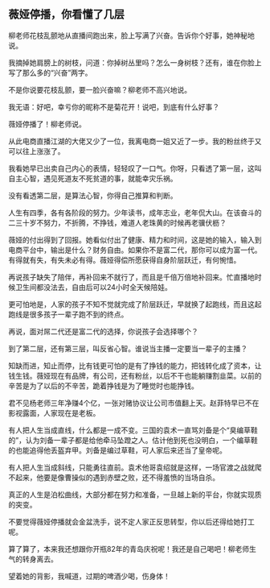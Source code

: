 ## 薇娅停播，你看懂了几层

柳老师花枝乱颤地从直播间跑出来，脸上写满了兴奋。告诉你个好事，她神秘地说。

我摘掉她肩膀上的树枝，问道：你掉树丛里吗？怎么一身树枝？还有，谁在你脸上写了那么多的“兴奋”两字。

不是你说要花枝乱颤，要一脸兴奋嘛？柳老师不高兴地说。

我无语：好吧，幸亏你的昵称不是菊花开！说吧，到底有什么好事？

薇娅停播了！柳老师说。

从此电商直播江湖的大佬又少了一位，我离电商一姐又近了一步。我的粉丝终于又可以往上涨涨了。

我看她早已出卖自己内心的表情，轻轻叹了一口气。你呀，只看透了第一层，这叫自主心智，遇见死道友不死贫道的事，就能幸灾乐祸。

没有看透第二层，是算法心智，你得自己推算和判断。

人生有四季，各有各阶段的努力。少年读书，成年志业，老年侃大山。在该奋斗的二三十岁不努力，不折腾，不挣钱，难道人老珠黄的时候再老骥伏枥？

薇娅的付出得到了回报。她看似付出了健康、精力和时间，这是她的输入，输入到电商平台中，输出是什么？财务自由。如果你不是富二代，那你可以成为富一代。有得就有失，有失未必有得。薇娅得偿所愿获得自身阶层跃迁，有何惋惜。

再说孩子缺失了陪伴，再补回来不就行了，而且是千倍万倍地补回来。忙直播地时候卫生间都没法去，自由后可以24小时全天候陪娃。

更可怕地是，人家的孩子不知不觉就完成了阶层跃迁，早就换了起跑线，而且这起跑线是很多孩子一辈子跑不到的终点。

再说，面对屌二代还是富二代的选择，你说孩子会选择哪个？

到了第二层，还有第三层，叫反省心智。谁说当主播一定要当一辈子的主播？

知缺而进，知止而停，比有钱更可怕的是有了挣钱的能力，把钱转化成了资本，让钱生钱。薇娅现在有品牌，有公司，还有粉丝，以后不干也能躺赚割韭菜。以前的辛苦是为了以后的不辛苦，跪着挣钱是为了睡觉时也能挣钱。

君不见杨老师三年净赚4个亿，一张对赌协议让公司市值翻上天。赵菲特早已不在影视露面，人家现在是老板。

有人把人生当成直线，什么都是一成不变。三国的袁术一直骂刘备是个“臭编草鞋的”，认为刘备一辈子都是给他牵马坠蹬之人。估计他到死也没明白，一个编草鞋的也能追得他丢盔弃甲。刘备是编过草鞋，可人家后来还当了皇帝呢。

有人把人生当成斜线，只能勇往直前。袁术他哥袁绍就是这样，一场官渡之战就爬不起来，他要是像曹操似的遇到赤壁之败，还不得羞愤的当场自杀。

真正的人生是泊松曲线，大部分都在努力和准备，一旦越上新的平台，你就实现质的突变。

不要觉得薇娅停播就会金盆洗手，说不定人家正反思转型，你以后还得给她打工呢。

算了算了，本来我还想跟你开瓶82年的青岛庆祝呢！我还是自己喝吧！柳老师生气的转身离去。

望着她的背影，我喊道，过期的啤酒少喝，伤身体！